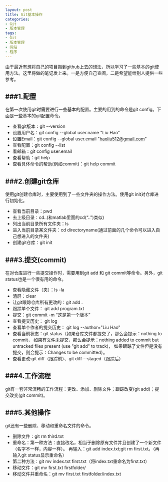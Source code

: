 ```yaml
---
layout: post
title: Git基本操作
categories:
- Git 
- 版本管理
tags:
- Git
- 版本管理
- 网站
- 程序
---
```


  由于最近有想将自己的项目搬到github上去的想法，所以学习了一些基本的git使用方法。这里将做的笔记发上来。一是方便自己查阅，二是希望能给别人提供一些参考。

###1.配置
---
  在第一次使用git时需要进行一些基本的配置。主要的用到的命令是git config。下面是一些基本的git配置命令。

  - 查看git版本：git --version
  - 设置用户名：git config --global user.name "Liu Hao"
  - 设置Email：git config --global user.email "haoliu512@gmail.com"
  - 查看配置：git config --list
  - 看邮箱：git config user.email
  - 查看帮助：git help
  - 查看具体命令的帮助(例如commit)：git help commit


###2.创建git仓库
---
  使用git创建仓库时，主要使用到了一些文件夹的操作方法。使用git init对仓库进行初始化。

  - 查看当前目录：pwd
  - 去上级目录：cd..(和matlab里面的cd(“..”)类似)
  - 列出当前目录所有文件夹：ls
  - 进入当前目录某文件夹：cd directoryname(通过前面的几个命令可以进入自己想进入的文件夹)
  - 创建git仓库：git init


###3.提交(commit)
---
在对仓库进行一些提交操作时，需要用到git add 和 git commit等命令。另外，git status也是一个很有用的命令。

  - 查看隐藏文件（夹）：ls -la
  - 清屏：clear
  - 让git跟踪仓库所有更改的：git add .
  - 跟踪单个文件： git add program.txt
  - 提交：git commit -m “这是第一个版本”
  - 查看提交历史： git log
  - 查看单个作者的提交历史： git log --author="Liu Hao"
  - 查看当前状态：git status（如果仓库文件都提交了，那么会提示：nothing to commit，
如果有文件未提交，那么会提示：nothing added to commit but untracked files present (use "git add" to track)，
如果跟踪了文件但是没有提交，则会提示：Changes to be committed）。
  - 查看更改:git diff（跟踪前）、git diff --staged（跟踪后）


###4.工作流程
---
  git有一套非常流畅的工作流程：更改、添加、删除文件；跟踪改变(git add)；提交改变(git commit)。


###5.其他操作
---
  git还有一些删除、移动和重命名文件的命令。

  - 删除文件：git rm third.txt
  - 重命名：第一种方法：直接改名，相当于删除原有文件并且创建了一个新文件（名字不一样，内容一样）。
再输入：git add index.txt;git rm first.txt。（再输入git status显示重命名）
  - 第二种方法：git mv index.txt first.txt（将index.txt重命名为first.txt）
  - 移动文件：git mv first.txt firstfolder/
  - 移动文件并重命名：git mv first.txt firstfolder/index.txt